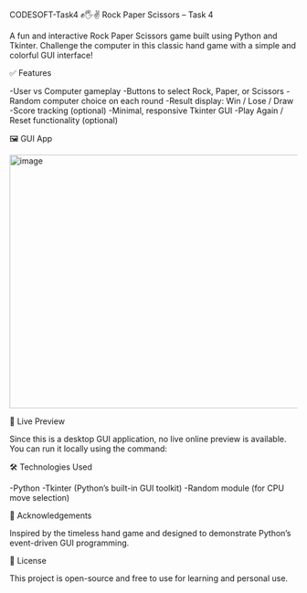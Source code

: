   CODESOFT-Task4
✊🖐✌️ Rock Paper Scissors – Task 4

A fun and interactive Rock Paper Scissors game built using Python and Tkinter.
Challenge the computer in this classic hand game with a simple and colorful GUI interface!

✅ Features

-User vs Computer gameplay
-Buttons to select Rock, Paper, or Scissors
-Random computer choice on each round
-Result display: Win / Lose / Draw
-Score tracking (optional)
-Minimal, responsive Tkinter GUI
-Play Again / Reset functionality (optional)

🖼️ GUI App


<img width="599" height="444" alt="image" src="https://github.com/user-attachments/assets/9f136a1c-b933-468b-9309-d3d032afd3b8" />


🚀 Live Preview

Since this is a desktop GUI application, no live online preview is available.
You can run it locally using the command:


🛠 Technologies Used

-Python
-Tkinter (Python’s built-in GUI toolkit)
-Random module (for CPU move selection)

🙏 Acknowledgements

Inspired by the timeless hand game and designed to demonstrate Python’s event-driven GUI programming.

📃 License

This project is open-source and free to use for learning and personal use.  
